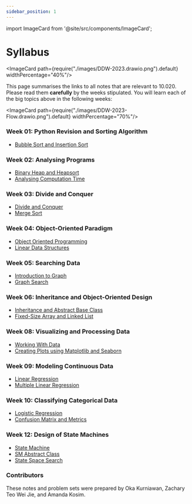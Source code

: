 ```yaml
---
sidebar_position: 1
---
```


import ImageCard from '@site/src/components/ImageCard';

# Syllabus

<ImageCard path={require("./images/DDW-2023.drawio.png").default} widthPercentage="40%"/>

This page summarises the links to all notes that are relevant to 10.020. Please read them **carefully** by the weeks stipulated. You will learn each of the big topics above in the following weeks:

<ImageCard path={require("./images/DDW-2023-Flow.drawio.png").default} widthPercentage="70%"/>

### Week 01: Python Revision and Sorting Algorithm

- [Bubble Sort and Insertion Sort](http://localhost)

### Week 02: Analysing Programs

- [Binary Heap and Heapsort](http://localhost)
- [Analysing Computation Time](http://localhost)

### Week 03: Divide and Conquer

- [Divide and Conquer](http://localhost)
- [Merge Sort](http://localhost)

### Week 04: Object-Oriented Paradigm

- [Object Oriented Programming](http://localhost)
- [Linear Data Structures](http://localhost)

### Week 05: Searching Data

- [Introduction to Graph](http://localhost)
- [Graph Search](http://localhost)

### Week 06: Inheritance and Object-Oriented Design

- [Inheritance and Abstract Base Class](http://localhost)
- [Fixed-Size Array and Linked List](http://localhost)

### Week 08: Visualizing and Processing Data

- [Working With Data](http://localhost)
- [Creating Plots using Matplotlib and Seaborn](http://localhost)

### Week 09: Modeling Continuous Data

- [Linear Regression](http://localhost)
- [Multiple Linear Regression](http://localhost)

### Week 10: Classifying Categorical Data

- [Logistic Regression](http://localhost)
- [Confusion Matrix and Metrics](http://localhost)

### Week 12: Design of State Machines

- [State Machine](http://localhost)
- [SM Abstract Class](http://localhost)
- [State Space Search](http://localhost)

### Contributors

These notes and problem sets were prepared by Oka Kurniawan, Zachary Teo Wei Jie, and Amanda Kosim.
